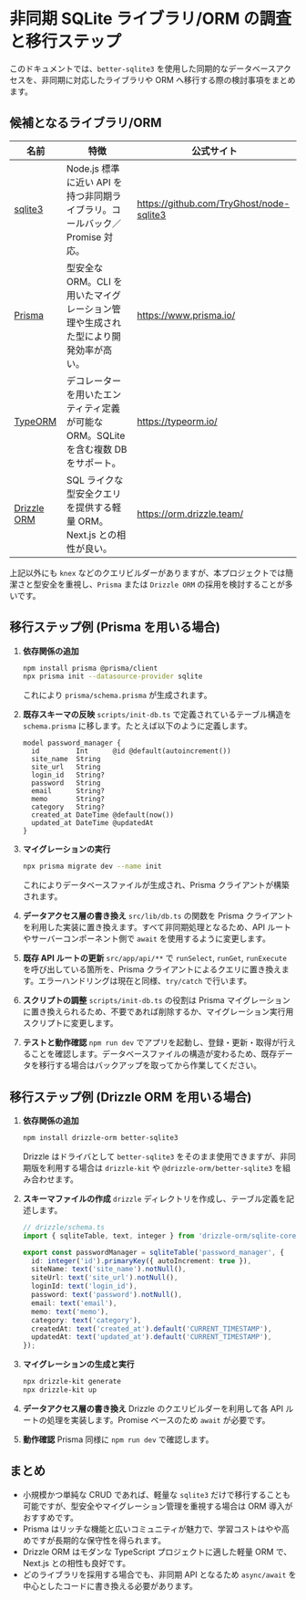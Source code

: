 # 非同期 SQLite ライブラリ/ORM の調査と移行ステップ

このドキュメントでは、`better-sqlite3` を使用した同期的なデータベースアクセスを、非同期に対応したライブラリや ORM へ移行する際の検討事項をまとめます。

## 候補となるライブラリ/ORM

| 名前 | 特徴 | 公式サイト |
| --- | --- | --- |
| [sqlite3](https://www.npmjs.com/package/sqlite3) | Node.js 標準に近い API を持つ非同期ライブラリ。コールバック／Promise 対応。 | <https://github.com/TryGhost/node-sqlite3> |
| [Prisma](https://www.prisma.io/) | 型安全な ORM。CLI を用いたマイグレーション管理や生成された型により開発効率が高い。 | <https://www.prisma.io/> |
| [TypeORM](https://typeorm.io/) | デコレーターを用いたエンティティ定義が可能な ORM。SQLite を含む複数 DB をサポート。 | <https://typeorm.io/> |
| [Drizzle ORM](https://orm.drizzle.team/) | SQL ライクな型安全クエリを提供する軽量 ORM。Next.js との相性が良い。 | <https://orm.drizzle.team/> |

上記以外にも `knex` などのクエリビルダーがありますが、本プロジェクトでは簡潔さと型安全を重視し、`Prisma` または `Drizzle ORM` の採用を検討することが多いです。

## 移行ステップ例 (Prisma を用いる場合)

1. **依存関係の追加**
   ```bash
   npm install prisma @prisma/client
   npx prisma init --datasource-provider sqlite
   ```
   これにより `prisma/schema.prisma` が生成されます。

2. **既存スキーマの反映**
   `scripts/init-db.ts` で定義されているテーブル構造を `schema.prisma` に移します。たとえば以下のように定義します。
   ```prisma
   model password_manager {
     id         Int      @id @default(autoincrement())
     site_name  String
     site_url   String
     login_id   String?
     password   String
     email      String?
     memo       String?
     category   String?
     created_at DateTime @default(now())
     updated_at DateTime @updatedAt
   }
   ```

3. **マイグレーションの実行**
   ```bash
   npx prisma migrate dev --name init
   ```
   これによりデータベースファイルが生成され、Prisma クライアントが構築されます。

4. **データアクセス層の書き換え**
   `src/lib/db.ts` の関数を Prisma クライアントを利用した実装に置き換えます。すべて非同期処理となるため、API ルートやサーバーコンポーネント側で `await` を使用するように変更します。

5. **既存 API ルートの更新**
   `src/app/api/**` で `runSelect`, `runGet`, `runExecute` を呼び出している箇所を、Prisma クライアントによるクエリに置き換えます。エラーハンドリングは現在と同様、`try/catch` で行います。

6. **スクリプトの調整**
   `scripts/init-db.ts` の役割は Prisma マイグレーションに置き換えられるため、不要であれば削除するか、マイグレーション実行用スクリプトに変更します。

7. **テストと動作確認**
   `npm run dev` でアプリを起動し、登録・更新・取得が行えることを確認します。データベースファイルの構造が変わるため、既存データを移行する場合はバックアップを取ってから作業してください。

## 移行ステップ例 (Drizzle ORM を用いる場合)

1. **依存関係の追加**
   ```bash
   npm install drizzle-orm better-sqlite3
   ```
   Drizzle はドライバとして `better-sqlite3` をそのまま使用できますが、非同期版を利用する場合は `drizzle-kit` や `@drizzle-orm/better-sqlite3` を組み合わせます。

2. **スキーマファイルの作成**
   `drizzle` ディレクトリを作成し、テーブル定義を記述します。
   ```ts
   // drizzle/schema.ts
   import { sqliteTable, text, integer } from 'drizzle-orm/sqlite-core';

   export const passwordManager = sqliteTable('password_manager', {
     id: integer('id').primaryKey({ autoIncrement: true }),
     siteName: text('site_name').notNull(),
     siteUrl: text('site_url').notNull(),
     loginId: text('login_id'),
     password: text('password').notNull(),
     email: text('email'),
     memo: text('memo'),
     category: text('category'),
     createdAt: text('created_at').default('CURRENT_TIMESTAMP'),
     updatedAt: text('updated_at').default('CURRENT_TIMESTAMP'),
   });
   ```

3. **マイグレーションの生成と実行**
   ```bash
   npx drizzle-kit generate
   npx drizzle-kit up
   ```

4. **データアクセス層の書き換え**
   Drizzle のクエリビルダーを利用して各 API ルートの処理を実装します。Promise ベースのため `await` が必要です。

5. **動作確認**
   Prisma 同様に `npm run dev` で確認します。

## まとめ

- 小規模かつ単純な CRUD であれば、軽量な `sqlite3` だけで移行することも可能ですが、型安全やマイグレーション管理を重視する場合は ORM 導入がおすすめです。
- Prisma はリッチな機能と広いコミュニティが魅力で、学習コストはやや高めですが長期的な保守性を得られます。
- Drizzle ORM はモダンな TypeScript プロジェクトに適した軽量 ORM で、Next.js との相性も良好です。
- どのライブラリを採用する場合でも、非同期 API となるため `async/await` を中心としたコードに書き換える必要があります。

